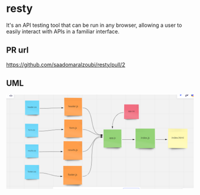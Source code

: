 # resty

It's an API testing tool that can be run in any browser, allowing a user to easily interact with APIs in a familiar interface.

## PR url

https://github.com/saadomaralzoubi/resty/pull/2

## UML

![](./1.png)

